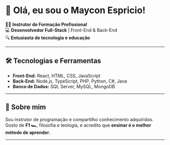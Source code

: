 # 👋 Olá, eu sou o Maycon Espricio!

👨‍🏫 **Instrutor de Formação Profissional**  
💻 **Desenvolvedor Full-Stack** | Front-End & Back-End  
🔍 **Entusiasta de tecnologia e educação**

---

## 🛠️ **Tecnologias e Ferramentas**
- **Front-End:** React, HTML, CSS, JavaScript  
- **Back-End:** Node.js, TypeScript, PHP, Python, C#, Java
- **Banco de Dados:** SQL Server, MySQL, MongoDB   

---

## 📘 **Sobre mim**
Sou instrutor de programação e compartilho conhecimento adquiridos.  
Gosto de **F1 🏎️**, filosofia e teologia, e acredito que **ensinar é o melhor método de aprender**.  

---
